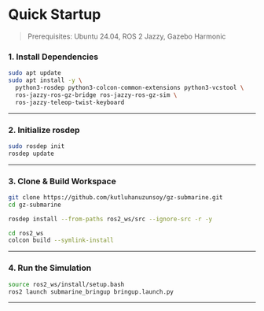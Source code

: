 # Quick Startup

> Prerequisites: Ubuntu 24.04, ROS 2 Jazzy, Gazebo Harmonic

### 1. Install Dependencies

```bash
sudo apt update
sudo apt install -y \
  python3-rosdep python3-colcon-common-extensions python3-vcstool \
  ros-jazzy-ros-gz-bridge ros-jazzy-ros-gz-sim \
  ros-jazzy-teleop-twist-keyboard
```

---

### 2. Initialize rosdep

```bash
sudo rosdep init
rosdep update
```

---

### 3. Clone & Build Workspace

```bash
git clone https://github.com/kutluhanuzunsoy/gz-submarine.git
cd gz-submarine

rosdep install --from-paths ros2_ws/src --ignore-src -r -y

cd ros2_ws
colcon build --symlink-install
```

---

### 4. Run the Simulation

```bash
source ros2_ws/install/setup.bash
ros2 launch submarine_bringup bringup.launch.py
```

---
